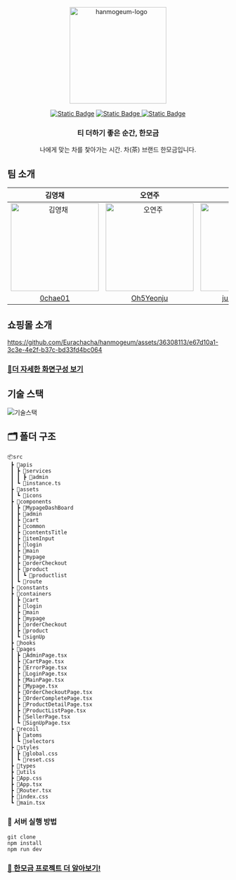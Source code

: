<p align="center">
    <img src="https://github.com/Eurachacha/hanmogeum/assets/36308113/d738a6d3-c052-4b21-a425-2b87ebe63144.png" alt="hanmogeum-logo" width="220" height="220">
</p>

<div align="center">

[![Static Badge](https://img.shields.io/badge/hanmogeum-F07D49?logo=netlify&labelColor=white)](https://hanmogeum.netlify.app/)
[![Static Badge](https://img.shields.io/badge/GitHub_WiKi-1A406C?logo=github&logoColor=white)
](https://github.com/Eurachacha/hanmogeum/wiki)
[![Static Badge](https://img.shields.io/badge/release-v1.0.2-FFFFFF?logo=github&labelColor=323232)](https://github.com/Eurachacha/hanmogeum/releases)

### 티 더하기 좋은 순간, 한모금

나에게 맞는 차를 찿아가는 시간. 차(茶) 브랜드 한모금입니다.

</div>

## 팀 소개

<div align="center">

|                                           김영채                                            |                                           오연주                                            |                                           정명진                                           |
| :-----------------------------------------------------------------------------------------: | :-----------------------------------------------------------------------------------------: | :----------------------------------------------------------------------------------------: |
| <img src="https://avatars.githubusercontent.com/u/124250465?v=4" width=200px alt="김영채"/> | <img src="https://avatars.githubusercontent.com/u/117130358?v=4" width=200px alt="오연주"/> | <img src="https://avatars.githubusercontent.com/u/36308113?v=4" width=200px alt="정명진"/> |
|                            [0chae01](https://github.com/0chae01)                            |                          [Oh5Yeonju](https://github.com/Oh5Yeonju)                          |                      [jungmyungjin](https://github.com/jungmyungjin)                       |

</div>

## 쇼핑몰 소개


https://github.com/Eurachacha/hanmogeum/assets/36308113/e67d10a1-3c3e-4e2f-b37c-bd33fd4bc064

### [👀더 자세한 화면구성 보기](https://github.com/Eurachacha/hanmogeum/wiki/Figma-%ED%99%94%EB%A9%B4-%EB%94%94%EC%9E%90%EC%9D%B8)



## 기술 스택
![기술스택](https://github.com/Eurachacha/hanmogeum/assets/36308113/d264f507-c75e-4ec0-aa37-17d7f27e3727)


## 🗂 폴더 구조

```
📦src
 ┣ 📂apis
 ┃ ┣ 📂services
 ┃ ┃ ┣ 📂admin
 ┃ ┗ 📜instance.ts
 ┣ 📂assets
 ┃ ┗ 📂icons
 ┣ 📂components
 ┃ ┣ 📂MypageDashBoard
 ┃ ┣ 📂admin
 ┃ ┣ 📂cart
 ┃ ┣ 📂common
 ┃ ┣ 📂contentsTitle
 ┃ ┣ 📂itemInput
 ┃ ┣ 📂login
 ┃ ┣ 📂main
 ┃ ┣ 📂mypage
 ┃ ┣ 📂orderCheckout
 ┃ ┣ 📂product
 ┃ ┃ ┗ 📂productlist
 ┃ ┗ 📂route
 ┣ 📂constants
 ┣ 📂containers
 ┃ ┣ 📂cart
 ┃ ┣ 📂login
 ┃ ┣ 📂main
 ┃ ┣ 📂mypage
 ┃ ┣ 📂orderCheckout
 ┃ ┣ 📂product
 ┃ ┗ 📂signUp
 ┣ 📂hooks
 ┣ 📂pages
 ┃ ┣ 📜AdminPage.tsx
 ┃ ┣ 📜CartPage.tsx
 ┃ ┣ 📜ErrorPage.tsx
 ┃ ┣ 📜LoginPage.tsx
 ┃ ┣ 📜MainPage.tsx
 ┃ ┣ 📜Mypage.tsx
 ┃ ┣ 📜OrderCheckoutPage.tsx
 ┃ ┣ 📜OrderCompletePage.tsx
 ┃ ┣ 📜ProductDetailPage.tsx
 ┃ ┣ 📜ProductListPage.tsx
 ┃ ┣ 📜SellerPage.tsx
 ┃ ┗ 📜SignUpPage.tsx
 ┣ 📂recoil
 ┃ ┣ 📂atoms
 ┃ ┗ 📂selectors
 ┣ 📂styles
 ┃ ┣ 📜global.css
 ┃ ┗ 📜reset.css
 ┣ 📂types
 ┣ 📂utils
 ┣ 📜App.css
 ┣ 📜App.tsx
 ┣ 📜Router.tsx
 ┣ 📜index.css
 ┗ 📜main.tsx
```

### 🏃 서버 실행 방법

```shell
git clone
npm install
npm run dev
```

### [👀 한모금 프로젝트 더 알아보기!](https://github.com/Eurachacha/hanmogeum/wiki)

